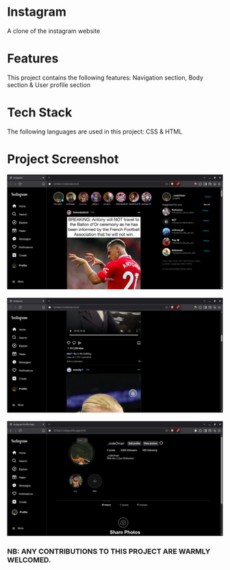 # Instagram
A clone of the instagram website

# Features
This project contains the following features: Navigation section, Body section & User profile
section

# Tech Stack
The following languages are used in this project: CSS & HTML

# Project Screenshot
![instagram page screenshot](Images/IG.png)
<br><br>
![instagram page screenshot](Images/IG-2.png)
<br><br>
![instagram page screenshot](Images/IG-3.png)


### NB: ANY CONTRIBUTIONS TO THIS PROJECT ARE WARMLY WELCOMED.

